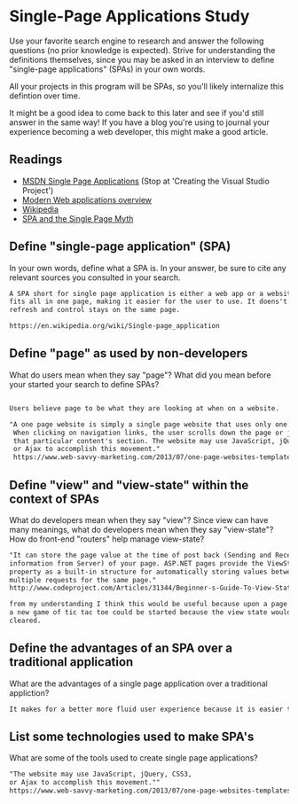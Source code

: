 # Single-Page Applications Study

Use your favorite search engine to research and answer the following questions
(no prior knowledge is expected). Strive for understanding the definitions
themselves, since you may be asked in an interview to define "single-page
applications" (SPAs) in your own words.

All your projects in this program will be SPAs, so you'll likely internalize
this defintion over time.

It might be a good idea to come back to this later and see if you'd still answer
in the same way! If you have a blog you're using to journal your experience
becoming a web developer, this might make a good article.

## Readings

-   [MSDN Single Page Applications](https://msdn.microsoft.com/en-us/magazine/dn463786.aspx) (Stop at 'Creating the Visual Studio Project')
-   [Modern Web applications overview](http://singlepageappbook.com/goal.html)
-   [Wikipedia](https://en.wikipedia.org/wiki/Single-page_application)
-   [SPA and the Single Page Myth](https://johnpapa.net/pageinspa/)

## Define "single-page application" (SPA)

In your own words, define what a SPA is. In your answer, be sure to cite any
relevant sources you consulted in your search.

```md
A SPA short for single page application is either a web app or a website that
fits all in one page, making it easier for the user to use. It doens't need to
refresh and control stays on the same page.

https://en.wikipedia.org/wiki/Single-page_application

```

## Define "page" as used by non-developers

What do users mean when they say "page"? What did you mean before your started
your search to define SPAs?

```md

Users believe page to be what they are looking at when on a website.

"A one page website is simply a single page website that uses only one HTML page.
 When clicking on navigation links, the user scrolls down the page or jumps to
 that particular content's section. The website may use JavaScript, jQuery, CSS3,
 or Ajax to accomplish this movement."
 https://www.web-savvy-marketing.com/2013/07/one-page-websites-templates/
```

## Define "view" and "view-state" within the context of SPAs

What do developers mean when they say "view"? Since view can have many meanings,
what do developers mean when they say "view-state"? How do front-end "routers"
help manage view-state?

```md
"It can store the page value at the time of post back (Sending and Receiving
information from Server) of your page. ASP.NET pages provide the ViewState
property as a built-in structure for automatically storing values between
multiple requests for the same page."
http://www.codeproject.com/Articles/31344/Beginner-s-Guide-To-View-State

from my understanding I think this would be useful because upon a page refresh
a new game of tic tac toe could be started because the view state would be
cleared.

```

## Define the advantages of an SPA over a traditional application

What are the advantages of a single page application over a traditional appliction?

```md
It makes for a better more fluid user experience because it is easier to use.
```

## List some technologies used to make SPA's

What are some of the tools used to create single page applications?

```md
"The website may use JavaScript, jQuery, CSS3,
or Ajax to accomplish this movement.""
https://www.web-savvy-marketing.com/2013/07/one-page-websites-templates/
```
